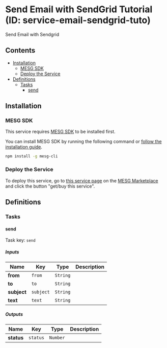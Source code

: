 # Send Email with SendGrid Tutorial (ID: service-email-sendgrid-tuto)

Send Email with Sendgrid

## Contents

- [Installation](#Installation)
  - [MESG SDK](#MESG-SDK)
  - [Deploy the Service](#Service)
- [Definitions](#Definitions)
  - [Tasks](#Tasks)
    - [send](#send)

## Installation

### MESG SDK

This service requires [MESG SDK](https://github.com/mesg-foundation/engine) to be installed first.

You can install MESG SDK by running the following command or [follow the installation guide](https://docs.mesg.com/guide/start-here/installation.html).

```bash
npm install -g mesg-cli
```

### Deploy the Service

To deploy this service, go to [this service page](https://marketplace.mesg.com/services/service-email-sendgrid-tuto) on the [MESG Marketplace](https://marketplace.mesg.com) and click the button "get/buy this service".

## Definitions


### Tasks

<h4 id="send">send</h4>

Task key: `send`



##### Inputs

| **Name** | **Key** | **Type** | **Description** |
| --- | --- | --- | --- |
| **from** | `from` | `String` |  |
| **to** | `to` | `String` |  |
| **subject** | `subject` | `String` |  |
| **text** | `text` | `String` |  |
  
##### Outputs

| **Name** | **Key** | **Type** | **Description** |
| --- | --- | --- | --- |
| **status** | `status` | `Number` |  |
